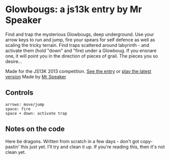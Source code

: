 # Glowbougs: a js13k entry by Mr Speaker

Find and trap the mysterious Glowbougs, deep underground. Use your arrow keys to run and jump, fire your spears for self defence as well as scaling the tricky terrain. Find traps scattered around labyrinth - and activate them (hold "down" and "fire) under a Glowboug. If you ensnare one, it will point you in the direction of pieces of grail. The pieces you so desire...

Made for the JS13K 2013 competition. [See the entry](http://js13kgames.com/entries/glowbougs) or [play the latest version](http://www.mrspeaker.net/dev/game/glowbougs)
Made by [Mr Speaker](http://www.twitter.com/mrspeaker)

## Controls

    arrows: move/jump
    space: fire
    space + down: activate trap

## Notes on the code

Here be dragons. Written from scratch in a few days - don't got copy-pastin' this just yet. I'll try and clean it up. If you're reading this, then it's not clean yet.


